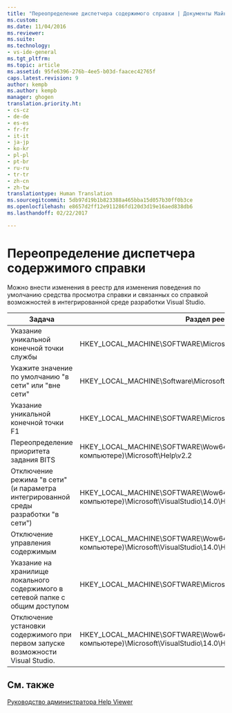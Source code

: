 ```yaml
---
title: "Переопределение диспетчера содержимого справки | Документы Майкрософт"
ms.custom: 
ms.date: 11/04/2016
ms.reviewer: 
ms.suite: 
ms.technology:
- vs-ide-general
ms.tgt_pltfrm: 
ms.topic: article
ms.assetid: 95fe6396-276b-4ee5-b03d-faacec42765f
caps.latest.revision: 9
author: kempb
ms.author: kempb
manager: ghogen
translation.priority.ht:
- cs-cz
- de-de
- es-es
- fr-fr
- it-it
- ja-jp
- ko-kr
- pl-pl
- pt-br
- ru-ru
- tr-tr
- zh-cn
- zh-tw
translationtype: Human Translation
ms.sourcegitcommit: 5db97d19b1b823388a465bba15d057b30ff0b3ce
ms.openlocfilehash: e8657d2ff12e911286fd120d3d19e16aed838db6
ms.lasthandoff: 02/22/2017

---
```

# <a name="help-content-manager-overrides"></a>Переопределение диспетчера содержимого справки
Можно внести изменения в реестр для изменения поведения по умолчанию средства просмотра справки и связанных со справкой возможностей в интегрированной среде разработки Visual Studio.  
  
|Задача|Раздел реестра .|Значение и определение|  
|----------|------------------|--------------------------|  
|Указание уникальной конечной точки службы|HKEY_LOCAL_MACHINE\SOFTWARE\Microsoft\VSWinExpress\14.0\Help|NewContentAndUpdateService--*HTTPValueForTheServiceEndpoint*.|  
|Укажите значение по умолчанию "в сети" или "вне сети"|HKEY_LOCAL_MACHINE\Software\Microsoft\VSWinExpress\14.0\help|UseOnlineHelp — введите `0` для указания локальной справки или введите `1` для указания справки в Интернете.|  
|Указание уникальной конечной точки F1|HKEY_LOCAL_MACHINE\SOFTWARE\Microsoft\VSWinExpress\14.0\Help|OnlineBaseUrl--*HTTPValueForTheServiceEndpoint*|  
|Переопределение приоритета задания BITS|HKEY_LOCAL_MACHINE\SOFTWARE\Wow6432Node (на 64-разрядном компьютере)\Microsoft\Help\v2.2|BITSPriority — используйте одно из следующих значений: **foreground**, **high**, **normal** или **low**.|  
|Отключение режима "в сети" (и параметра интегрированной среды разработки "в сети")|HKEY_LOCAL_MACHINE\SOFTWARE\Wow6432Node (на 64-разрядном компьютере)\Microsoft\VisualStudio\14.0\Help|OnlineHelpPreferenceDisabled — задайте для этого параметра значение 1, чтобы отключить доступ к содержимому справки в Интернете.|  
|Отключение управления содержимым|HKEY_LOCAL_MACHINE\SOFTWARE\Wow6432Node (на 64-разрядном компьютере)\Microsoft\VisualStudio\14.0\Help|ContentManagementDisabled — задайте значение 1 для отключения вкладки **Управление содержимым** в окне справки.|  
|Указание на хранилище локального содержимого в сетевой папке с общим доступом|HKEY_LOCAL_MACHINE\SOFTWARE\Microsoft\Help\v2.2\Catalogs\VisualStudio11|LocationPath=”*Сетевая_папка_хранилища_содержимого*”|  
|Отключение установки содержимого при первом запуске возможности Visual Studio.|HKEY_LOCAL_MACHINE\SOFTWARE\Wow6432Node (на 64-разрядном компьютере)\Microsoft\VisualStudio\14.0\Help|DisableFirstRunHelpSelection — задайте значение 1, чтобы отключить возможности справки, настраиваемые при первом запуске Visual Studio.|  
  
## <a name="see-also"></a>См. также  
 [Руководство администратора Help Viewer](../ide/help-viewer-administrator-guide.md)
